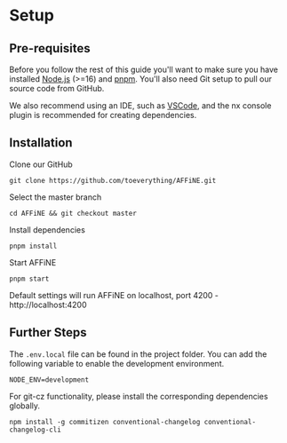 # Setup

##  Pre-requisites 
Before you follow the rest of this guide you'll want to make sure you have installed [Node.js](https://nodejs.org/) (>=16) and [pnpm](https://pnpm.io/). You'll also need Git setup to pull our source code from GitHub.

We also recommend using an IDE, such as [VSCode](https://code.visualstudio.com/), and the nx console plugin is recommended for creating dependencies.

## Installation
Clone our GitHub
```
git clone https://github.com/toeverything/AFFiNE.git
```
Select the master branch
```
cd AFFiNE && git checkout master
```
Install dependencies
```
pnpm install
```
Start AFFiNE
```
pnpm start
```

Default settings will run AFFiNE on localhost, port 4200 - http://localhost:4200

## Further Steps
The ```.env.local``` file can be found in the project folder. You can add the following variable to enable the development environment.
```
NODE_ENV=development
```
For git-cz functionality, please install the corresponding dependencies globally.
```
npm install -g commitizen conventional-changelog conventional-changelog-cli
```


